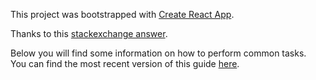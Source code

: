 This project was bootstrapped with [Create React App](https://github.com/facebookincubator/create-react-app).

Thanks to this [stackexchange answer](https://codereview.stackexchange.com/questions/184488/memory-game-in-react).

Below you will find some information on how to perform common tasks.<br>
You can find the most recent version of this guide [here](https://github.com/facebookincubator/create-react-app/blob/master/packages/react-scripts/template/README.md).

